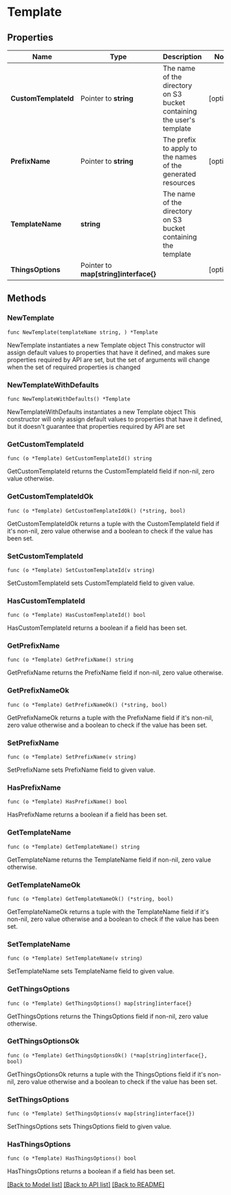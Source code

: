 # Template

## Properties

Name | Type | Description | Notes
------------ | ------------- | ------------- | -------------
**CustomTemplateId** | Pointer to **string** | The name of the directory on S3 bucket containing the user&#39;s template | [optional] 
**PrefixName** | Pointer to **string** | The prefix to apply to the names of the generated resources | [optional] 
**TemplateName** | **string** | The name of the directory on S3 bucket containing the template | 
**ThingsOptions** | Pointer to **map[string]interface{}** |  | [optional] 

## Methods

### NewTemplate

`func NewTemplate(templateName string, ) *Template`

NewTemplate instantiates a new Template object
This constructor will assign default values to properties that have it defined,
and makes sure properties required by API are set, but the set of arguments
will change when the set of required properties is changed

### NewTemplateWithDefaults

`func NewTemplateWithDefaults() *Template`

NewTemplateWithDefaults instantiates a new Template object
This constructor will only assign default values to properties that have it defined,
but it doesn't guarantee that properties required by API are set

### GetCustomTemplateId

`func (o *Template) GetCustomTemplateId() string`

GetCustomTemplateId returns the CustomTemplateId field if non-nil, zero value otherwise.

### GetCustomTemplateIdOk

`func (o *Template) GetCustomTemplateIdOk() (*string, bool)`

GetCustomTemplateIdOk returns a tuple with the CustomTemplateId field if it's non-nil, zero value otherwise
and a boolean to check if the value has been set.

### SetCustomTemplateId

`func (o *Template) SetCustomTemplateId(v string)`

SetCustomTemplateId sets CustomTemplateId field to given value.

### HasCustomTemplateId

`func (o *Template) HasCustomTemplateId() bool`

HasCustomTemplateId returns a boolean if a field has been set.

### GetPrefixName

`func (o *Template) GetPrefixName() string`

GetPrefixName returns the PrefixName field if non-nil, zero value otherwise.

### GetPrefixNameOk

`func (o *Template) GetPrefixNameOk() (*string, bool)`

GetPrefixNameOk returns a tuple with the PrefixName field if it's non-nil, zero value otherwise
and a boolean to check if the value has been set.

### SetPrefixName

`func (o *Template) SetPrefixName(v string)`

SetPrefixName sets PrefixName field to given value.

### HasPrefixName

`func (o *Template) HasPrefixName() bool`

HasPrefixName returns a boolean if a field has been set.

### GetTemplateName

`func (o *Template) GetTemplateName() string`

GetTemplateName returns the TemplateName field if non-nil, zero value otherwise.

### GetTemplateNameOk

`func (o *Template) GetTemplateNameOk() (*string, bool)`

GetTemplateNameOk returns a tuple with the TemplateName field if it's non-nil, zero value otherwise
and a boolean to check if the value has been set.

### SetTemplateName

`func (o *Template) SetTemplateName(v string)`

SetTemplateName sets TemplateName field to given value.


### GetThingsOptions

`func (o *Template) GetThingsOptions() map[string]interface{}`

GetThingsOptions returns the ThingsOptions field if non-nil, zero value otherwise.

### GetThingsOptionsOk

`func (o *Template) GetThingsOptionsOk() (*map[string]interface{}, bool)`

GetThingsOptionsOk returns a tuple with the ThingsOptions field if it's non-nil, zero value otherwise
and a boolean to check if the value has been set.

### SetThingsOptions

`func (o *Template) SetThingsOptions(v map[string]interface{})`

SetThingsOptions sets ThingsOptions field to given value.

### HasThingsOptions

`func (o *Template) HasThingsOptions() bool`

HasThingsOptions returns a boolean if a field has been set.


[[Back to Model list]](../README.md#documentation-for-models) [[Back to API list]](../README.md#documentation-for-api-endpoints) [[Back to README]](../README.md)


